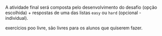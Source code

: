 A atividade final será composta pelo desenvolvimento do desafio (opção escolhida) + respostas de uma das listas `easy` ou `hard` (opcional - individual).

exercícios poo livre, são livres para os alunos que quiserem fazer.
